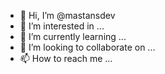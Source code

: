 - 👋 Hi, I’m @mastansdev
- 👀 I’m interested in ...
- 🌱 I’m currently learning ...
- 💞️ I’m looking to collaborate on ...
- 📫 How to reach me ...

<!---
mastansdev/mastansdev is a ✨ special ✨ repository because its `README.md` (this file) appears on your GitHub profile.
You can click the Preview link to take a look at your changes.
--->
